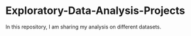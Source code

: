 # Exploratory-Data-Analysis-Projects
In this repository, I am sharing my analysis on different datasets.
